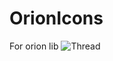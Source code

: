 # OrionIcons
For orion lib
![Thread](https://user-images.githubusercontent.com/77512805/164973978-31f19af4-528a-4af0-9ba8-21bc22e668ef.png)
